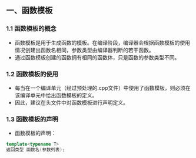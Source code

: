 ## 一、函数模板

### 1.1 函数模板的概念

- 函数模板是用于生成函数的模板。在编译阶段，编译器会根据函数模板的使用情况创建出函数名相同，参数类型由编译器判断的若干函数。
- 通过函数模板创建的函数拥有相同的函数体，只是函数的参数类型不同。

### 1.2 函数模板的使用

- 每当在一个编译单元（经过预处理的.cpp文件）中使用了函数模板，则必须在该编译单元中给出函数模板的定义。
- 因此，建议在头文件中对函数模板进行声明定义。

### 1.3 函数模板的声明

- 函数模板的声明：

```c++
template<typename T>
返回类型 函数名(参数列表);
```

